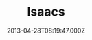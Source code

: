 ---
date: 2013-04-28T08:19:47.000Z
title: Isaacs
latitude: 52.05279580248479
longitude: 1.1608059250563798
category: checkin
---